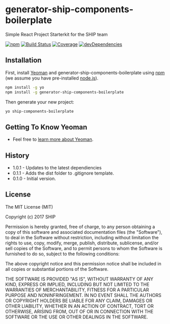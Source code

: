 # generator-ship-components-boilerplate

Simple React Project Starterkit for the SHIP team

[![npm](https://img.shields.io/npm/v/generator-ship-components-boilerplate.svg)](https://www.npmjs.com/package/generator-ship-components-boilerplate)
[![Build Status](http://img.shields.io/travis/ship-components/generator-ship-components-boilerplate/master.svg?style=flat)](https://travis-ci.org/ship-components/generator-ship-components-boilerplate)
[![Coverage](http://img.shields.io/coveralls/ship-components/generator-ship-components-boilerplate.svg?style=flat)](https://coveralls.io/github/ship-components/generator-ship-components-boilerplate)
[![devDependencies](https://img.shields.io/david/dev/ship-components/generator-ship-components-boilerplate.svg?style=flat)](https://david-dm.org/ship-components/generator-ship-components-boilerplate?type=dev)

## Installation

First, install [Yeoman](http://yeoman.io) and generator-ship-components-boilerplate using [npm](https://www.npmjs.com/) (we assume you have pre-installed [node.js](https://nodejs.org/)).

```bash
npm install -g yo
npm install -g generator-ship-components-boilerplate
```

Then generate your new project:

```bash
yo ship-components-boilerplate
```

## Getting To Know Yeoman

 * Feel free to [learn more about Yeoman](http://yeoman.io/).

## History
* 1.0.1 - Updates to the latest dependiencies
* 0.1.1 - Adds the dist folder to .gitignore template.
* 0.1.0 - Initial version.

## License
The MIT License (MIT)

Copyright (c) 2017 SHIP

Permission is hereby granted, free of charge, to any person obtaining a copy of this software and associated documentation files (the "Software"), to deal in the Software without restriction, including without limitation the rights to use, copy, modify, merge, publish, distribute, sublicense, and/or sell copies of the Software, and to permit persons to whom the Software is furnished to do so, subject to the following conditions:

The above copyright notice and this permission notice shall be included in all copies or substantial portions of the Software.

THE SOFTWARE IS PROVIDED "AS IS", WITHOUT WARRANTY OF ANY KIND, EXPRESS OR IMPLIED, INCLUDING BUT NOT LIMITED TO THE WARRANTIES OF MERCHANTABILITY, FITNESS FOR A PARTICULAR PURPOSE AND NONINFRINGEMENT. IN NO EVENT SHALL THE AUTHORS OR COPYRIGHT HOLDERS BE LIABLE FOR ANY CLAIM, DAMAGES OR OTHER LIABILITY, WHETHER IN AN ACTION OF CONTRACT, TORT OR OTHERWISE, ARISING FROM, OUT OF OR IN CONNECTION WITH THE SOFTWARE OR THE USE OR OTHER DEALINGS IN THE SOFTWARE.
